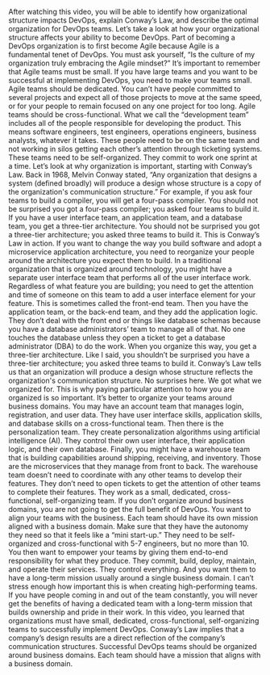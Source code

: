 After watching this video, you will be able to identify how organizational
structure impacts DevOps, explain Conway’s Law, and describe the optimal
organization for DevOps teams. Let’s take a look at how your organizational
structure affects your ability to become DevOps. Part of becoming a DevOps
organization is to first become Agile because Agile is a fundamental tenet of
DevOps. You must ask yourself, “Is the culture of my organization truly
embracing the Agile mindset?” It’s important to remember that Agile teams must
be small. If you have large teams and you want to be successful at implementing
DevOps, you need to make your teams small. Agile teams should be dedicated. You
can’t have people committed to several projects and expect all of those projects
to move at the same speed, or for your people to remain focused on any one
project for too long. Agile teams should be cross-functional. What we call the
“development team” includes all of the people responsible for developing the
product. This means software engineers, test engineers, operations engineers,
business analysts, whatever it takes. These people need to be on the same team
and not working in silos getting each other’s attention through ticketing
systems. These teams need to be self-organized. They commit to work one sprint
at a time. Let’s look at why organization is important, starting with Conway’s
Law. Back in 1968, Melvin Conway stated, “Any organization that designs a system
(defined broadly) will produce a design whose structure is a copy of the
organization's communication structure.” For example, if you ask four teams to
build a compiler, you will get a four-pass compiler. You should not be surprised
you got a four-pass compiler; you asked four teams to build it. If you have a
user interface team, an application team, and a database team, you get a
three-tier architecture. You should not be surprised you got a three-tier
architecture; you asked three teams to build it. This is Conway’s Law in action.
If you want to change the way you build software and adopt a microservice
application architecture, you need to reorganize your people around the
architecture you expect them to build. In a traditional organization that is
organized around technology, you might have a separate user interface team that
performs all of the user interface work. Regardless of what feature you are
building; you need to get the attention and time of someone on this team to add
a user interface element for your feature. This is sometimes called the
front-end team. Then you have the application team, or the back-end team, and
they add the application logic. They don’t deal with the front end or things
like database schemas because you have a database administrators’ team to manage
all of that. No one touches the database unless they open a ticket to get a
database administrator (DBA) to do the work. When you organize this way, you get
a three-tier architecture. Like I said, you shouldn’t be surprised you have a
three-tier architecture; you asked three teams to build it. Conway’s Law tells
us that an organization will produce a design whose structure reflects the
organization's communication structure. No surprises here. We got what we
organized for. This is why paying particular attention to how you are organized
is so important. It’s better to organize your teams around business domains. You
may have an account team that manages login, registration, and user data. They
have user interface skills, application skills, and database skills on a
cross-functional team. Then there is the personalization team. They create
personalization algorithms using artificial intelligence (AI). They control
their own user interface, their application logic, and their own database.
Finally, you might have a warehouse team that is building capabilities around
shipping, receiving, and inventory. Those are the microservices that they manage
from front to back. The warehouse team doesn’t need to coordinate with any other
teams to develop their features. They don’t need to open tickets to get the
attention of other teams to complete their features. They work as a small,
dedicated, cross-functional, self-organizing team. If you don’t organize around
business domains, you are not going to get the full benefit of DevOps. You want
to align your teams with the business. Each team should have its own mission
aligned with a business domain. Make sure that they have the autonomy they need
so that it feels like a “mini start-up.” They need to be self-organized and
cross-functional with 5-7 engineers, but no more than 10. You then want to
empower your teams by giving them end-to-end responsibility for what they
produce. They commit, build, deploy, maintain, and operate their services. They
control everything. And you want them to have a long-term mission usually around
a single business domain. I can’t stress enough how important this is when
creating high-performing teams. If you have people coming in and out of the team
constantly, you will never get the benefits of having a dedicated team with a
long-term mission that builds ownership and pride in their work. In this video,
you learned that organizations must have small, dedicated, cross-functional,
self-organizing teams to successfully implement DevOps. Conway’s Law implies
that a company’s design results are a direct reflection of the company’s
communication structures. Successful DevOps teams should be organized around
business domains. Each team should have a mission that aligns with a business
domain.